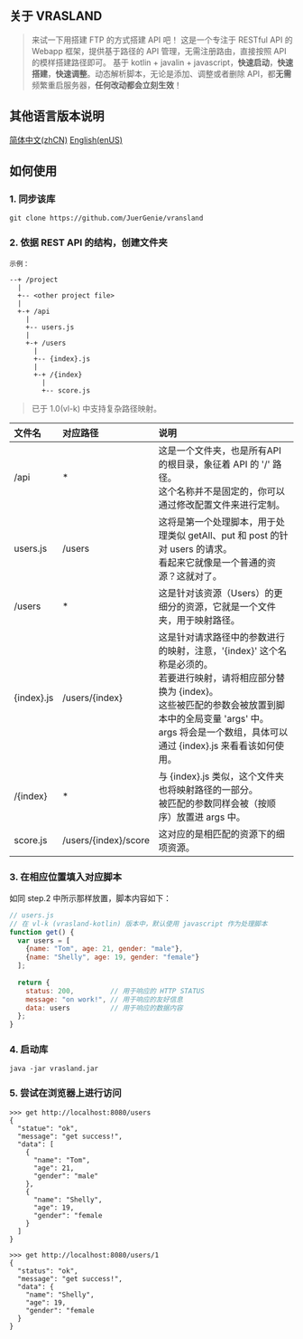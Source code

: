 ## 关于 VRASLAND

> 来试一下用搭建 FTP 的方式搭建 API 吧！
> 这是一个专注于 RESTful API 的 Webapp 框架，提供基于路径的 API 管理，无需注册路由，直接按照 API 的模样搭建路径即可。
> 基于 kotlin + javalin + javascript，**快速启动**，**快速搭建**，**快速调整**。动态解析脚本，无论是添加、调整或者删除 API，都**无需**频繁重启服务器，**任何改动都会立刻生效**！

## 其他语言版本说明
[简体中文(zhCN)](https://github.com/JuerGenie/vrasland/blob/master/README.md)
[English(enUS)](https://github.com/JuerGenie/vrasland/blob/master/README.enUS.md)

## 如何使用

### 1. 同步该库
`git clone https://github.com/JuerGenie/vransland`

### 2. 依据 REST API 的结构，创建文件夹
  ```
  示例：
  
  --+ /project
    |
    +-- <other project file>
    |
    +-+ /api
      |
      +-- users.js
      |
      +-+ /users
        |
        +-- {index}.js
        |
        +-+ /{index}
          |
          +-- score.js
  ```
  > 已于 1.0(vl-k) 中支持复杂路径映射。

  文件名      | 对应路径              | 说明
  :----      | :----                | :----
  /api       | *                 | 这是一个文件夹，也是所有API的根目录，象征着 API 的 '/' 路径。<br />这个名称并不是固定的，你可以通过修改配置文件来进行定制。 
  users.js   | /users               | 这将是第一个处理脚本，用于处理类似 getAll、put 和 post 的针对 users 的请求。<br />看起来它就像是一个普通的资源？这就对了。 
  /users     | *                 | 这是针对该资源（Users）的更细分的资源，它就是一个文件夹，用于映射路径。
  {index}.js | /users/{index}       | 这是针对请求路径中的参数进行的映射，注意，'{index}' 这个名称是必须的。<br />若要进行映射，请将相应部分替换为 {index}。<br/>这些被匹配的参数会被放置到脚本中的全局变量 'args' 中。<br />args 将会是一个数组，具体可以通过 {index}.js 来看看该如何使用。 
  /{index}   | *                 | 与 {index}.js 类似，这个文件夹也将映射路径的一部分。<br />被匹配的参数同样会被（按顺序）放置进 args 中。 
  score.js   | /users/{index}/score | 这对应的是相匹配的资源下的细项资源。

### 3. 在相应位置填入对应脚本
如同 step.2 中所示那样放置，脚本内容如下：
```js
// users.js
// 在 vl-k (vrasland-kotlin) 版本中，默认使用 javascript 作为处理脚本
function get() {
  var users = [
    {name: "Tom", age: 21, gender: "male"},
    {name: "Shelly", age: 19, gender: "female"}
  ];
  
  return {
    status: 200,         // 用于响应的 HTTP STATUS
    message: "on work!", // 用于响应的友好信息
    data: users          // 用于响应的数据内容
  };
}
```

### 4. 启动库
`java -jar vrasland.jar`

### 5. 尝试在浏览器上进行访问

```shell
>>> get http://localhost:8080/users
{
  "statue": "ok",
  "message": "get success!",
  "data": [
    {
      "name": "Tom",
      "age": 21,
      "gender": "male"
    },
    {
      "name": "Shelly",
      "age": 19,
      "gender": "female
    }
  ]
}
  
>>> get http://localhost:8080/users/1
{
  "status": "ok",
  "message": "get success!",
  "data": {
    "name": "Shelly",
    "age": 19,
    "gender": "female
  }
}
```